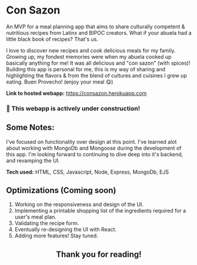 # Con Sazon
An MVP for a meal planning app that aims to share culturally competent & nutritious recipes from Latinx and BIPOC creators. What if your abuela had a little black book of recipes? That's us.   

I love to discover new recipes and cook delicious meals for my family. Growing up, my fondest memories were when my abuela cooked up basically anything for me! It was all delicious and "con sazon" (with spices)! Building this app is personal for me, this is my way of sharing and highlighting the flavors &  from the blend of cultures and cuisines I grew up eating. Buen Provecho! (enjoy your meal 😋)    

**Link to hosted webapp:** https://consazon.herokuapp.com

### :construction: This webapp is actively under construction! ###

## Some Notes:

I've focused on functionality over design at this point. I've learned alot about working with MongoDb and Mongoose during the development of this app. I'm looking forward to continuing to dive deep into it's backend, and revamping the UI.  

**Tech used:**  HTML, CSS, Javascript, Node, Express, MongoDb, EJS

## Optimizations (Coming soon)

1. Working on the responsiveness and design of the UI.
2. Implementing a printable shopping list of the ingredients required for a user's meal plan.
3. Validating the recipe form. 
4. Eventually re-designing the UI with React.  
5. Adding more features! Stay tuned.

<h2 align="center">Thank you for reading!</h2>
